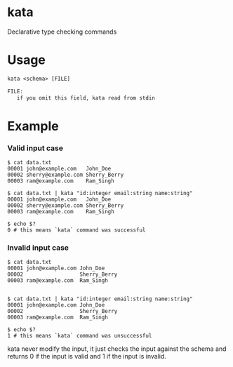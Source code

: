 # kata
Declarative type checking commands

# Usage

```txt
kata <schema> [FILE]

FILE:
   if you omit this field, kata read from stdin
```

# Example

### Valid input case

```terminal
$ cat data.txt
00001 john@example.com   John_Doe
00002 sherry@example.com Sherry_Berry
00003 ram@example.com    Ram_Singh

$ cat data.txt | kata "id:integer email:string name:string"
00001 john@example.com   John_Doe
00002 sherry@example.com Sherry_Berry
00003 ram@example.com    Ram_Singh

$ echo $?
0 # this means `kata` command was successful
```


### Invalid input case

```terminal
$ cat data.txt
00001 john@example.com John_Doe
00002                  Sherry_Berry
00003 ram@example.com  Ram_Singh


$ cat data.txt | kata "id:integer email:string name:string"
00001 john@example.com John_Doe
00002                  Sherry_Berry
00003 ram@example.com  Ram_Singh

$ echo $?
1 # this means `kata` command was unsuccessful
```

kata never modify the input, it just checks the input against the schema and returns 0 if the input is valid and 1 if the input is invalid.

